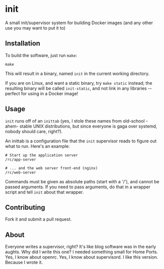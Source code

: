 init
====

A small init/supervisor system for building Docker images
(and any other use you may want to put it to)

Installation
------------

To build the software, just run `make`:

    make

This will result in a binary, named `init` in the current working
directory.

If you are on Linux, and want a static binary, try `make static`
instead; the resulting binary will be called `init-static`, and
not link in any libraries -- perfect for using in a Docker image!

Usage
-----

`init` runs off of an `inittab` (yes, I stole these names from
old-school -ahem- stable UNIX distributions, but since everyone is
gaga over systemd, nobody should care, right?).

An inittab is a configuration file that the `init` supervisor
reads to figure out what to run.  Here's an example:

    # Start up the application server
    /rc/app-server

    # ... and the web server front-end (nginx)
    /rc/web-server

Commands must be given as absolute paths (start with a '/'), and
cannot be passed arguments.  If you need to pass arguments, do
that in a wrapper script and tell `init` about that wrapper.

Contributing
------------

Fork it and submit a pull request.

About
-----

Everyone writes a supervisor, right?  It's like blog software was
in the early aughts.  Why did I write this one?  I needed
something small for Home Ports.  Yes, I know about openrc.  Yes, I
know about supervisord.  I like this version.  Because I wrote it.
